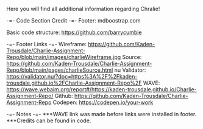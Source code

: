 Here you will find all additional information regarding Chralie!

-=- Code Section Credit -=-
Footer: mdboostrap.com

Basic code structure: https://github.com/barrycumbie

-=- Footer Links -=-
Wireframe: https://github.com/Kaden-Trousdale/Charlie-Assignment-Repo/blob/main/images/charlieWireframe.jpg
Source: https://github.com/Kaden-Trousdale/Charlie-Assignment-Repo/blob/main/pages/charlieSource.html
nu Validator: https://validator.nu/?doc=https%3A%2F%2Fkaden-trousdale.github.io%2FCharlie-Assignment-Repo%2F
WAVE: https://wave.webaim.org/report#/https://kaden-trousdale.github.io/Charlie-Assignment-Repo/
Github: https://github.com/Kaden-Trousdale/Charlie-Assignment-Repo
Codepen: https://codepen.io/your-work

-=- Notes -=-
***WAVE link was made before links were installed in footer.
***Credits can be found in code.
